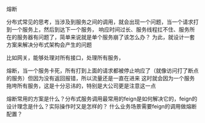 熔断

分布式常见的思考，当涉及到服务之间的调用，就会出现一个问题，当一个请求打到一个服务上，然后到达下一个服务，
响应时间过长、服务线程扛不住、服务所在的服务器有问题了，简单来说就是单个服务崩了该怎么办？
为此，就设计一套方案来解决分布式架构会产生的问题

比如网关，能够处理对所有接口，处理所有服务，

熔断，当一个服务卡死，所有打到上面的请求都被停止响应了（就像访问打了断点的服务）但因为没有返回报错，所以流量还是一直在进来
这时就会因为一个服务拖垮所有服务，这是十分忌讳的，特别是大公司更是注意这一点

熔断常用的方案是什么？分布式服务调用最常用的feign是如何解决它的，feign的设计理念是什么？实际操作时又是怎样的？
什么业务场景需要feign的调用做熔断配置？

